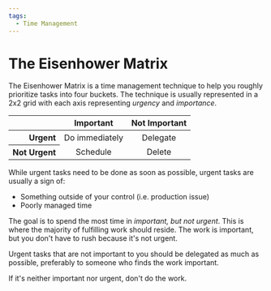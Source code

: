 ```yaml
---
tags:
  - Time Management
---
```


# The Eisenhower Matrix

The Eisenhower Matrix is a time management technique to help you roughly
prioritize tasks into four buckets. The technique is usually represented in a
2x2 grid with each axis representing _urgency_ and _importance_.

<table>
  <thead>
    <tr>
      <th></th>
      <th align="center">Important</th>
      <th align="center">Not Important</th>
    </tr>
  </thead>
  <tbody>
    <tr>
      <th align="right">Urgent</th>
      <td align="center">Do immediately</td>
      <td align="center">Delegate</td>
    </tr>
    <tr>
      <th align="right">Not Urgent</th>
      <td align="center">Schedule</td>
      <td align="center">Delete</td>
    </tr>
  </tbody>
</table>

While urgent tasks need to be done as soon as possible, urgent tasks are usually
a sign of:

- Something outside of your control (i.e. production issue)
- Poorly managed time

The goal is to spend the most time in _important, but not urgent_. This is where
the majority of fulfilling work should reside. The work is important, but you
don't have to rush because it's not urgent.

Urgent tasks that are not important to you should be delegated as much as
possible, preferably to someone who finds the work important.

If it's neither important nor urgent, don't do the work.
